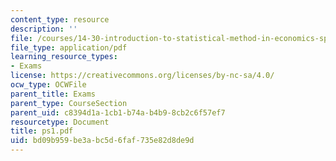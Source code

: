 ```yaml
---
content_type: resource
description: ''
file: /courses/14-30-introduction-to-statistical-method-in-economics-spring-2006/bd09b959be3abc5d6faf735e82d8de9d_ps1.pdf
file_type: application/pdf
learning_resource_types:
- Exams
license: https://creativecommons.org/licenses/by-nc-sa/4.0/
ocw_type: OCWFile
parent_title: Exams
parent_type: CourseSection
parent_uid: c8394d1a-1cb1-b74a-b4b9-8cb2c6f57ef7
resourcetype: Document
title: ps1.pdf
uid: bd09b959-be3a-bc5d-6faf-735e82d8de9d
---
```

